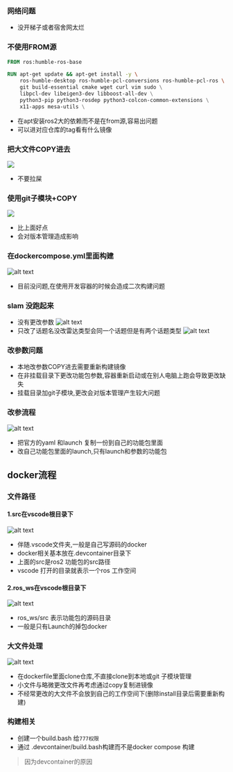 ### 网络问题
- 没开梯子或者宿舍网太烂
### 不使用FROM源
```dockerfile
FROM ros:humble-ros-base

RUN apt-get update && apt-get install -y \
    ros-humble-desktop ros-humble-pcl-conversions ros-humble-pcl-ros \ //gpt
    git build-essential cmake wget curl vim sudo \
    libpcl-dev libeigen3-dev libboost-all-dev \
    python3-pip python3-rosdep python3-colcon-common-extensions \
    x11-apps mesa-utils \
```

- 在apt安装ros2大的依赖而不是在from源,容易出问题
- 可以进对应仓库的tag看有什么镜像
### 把大文件COPY进去
![](image-1.png)
- 不要拉屎
### 使用git子模块+COPY

![](image.png)

- 比上面好点
- 会对版本管理造成影响
### 在dockercompose.yml里面构建
![alt text](image-2.png)

- 目前没问题,在使用开发容器的时候会造成二次构建问题

### slam 没跑起来
- 没有更改参数
![alt text](image-5.png)
- 只改了话题名没改雷达类型会同一个话题但是有两个话题类型
![alt text](156735936c3ff0c7d9b508652a09f94f.png)
### 改参数问题
- 本地改参数COPY进去需要重新构建镜像
- 在非挂载目录下更改功能包参数,容器重新启动或在别人电脑上跑会导致更改缺失
- 挂载目录加git子模块,更改会对版本管理产生较大问题
### 改参流程
![alt text](image-7.png)
- 把官方的yaml 和launch 复制一份到自己的功能包里面
- 改自己功能包里面的launch,只有launch和参数的功能包
## docker流程
### 文件路径
#### 1.src在vscode根目录下
![alt text](image-3.png)

- 伴随.vscode文件夹,一般是自己写源码的docker 
- docker相关基本放在.devcontainer目录下
- 上面的src是ros2 功能包的src路径
- vscode 打开的目录就表示一个ros 工作空间
#### 2.ros_ws在vscode根目录下
![alt text](image-6.png)
- ros_ws/src 表示功能包的源码目录
- 一般是只有Launch的掉包docker
### 大文件处理
![alt text](image-4.png)
- 在dockerfile里面clone仓库,不直接clone到本地或git 子模块管理
- 小文件与略微更改文件再考虑通过copy复制进镜像
- 不经常更改的大文件不会放到自己的工作空间下(删除install目录后需要重新构建)
### 构建相关
- 创建一个build.bash 给`777权限`
- 通过 .devcontainer/build.bash构建而不是docker compose 构建
> 因为devcontainer的原因